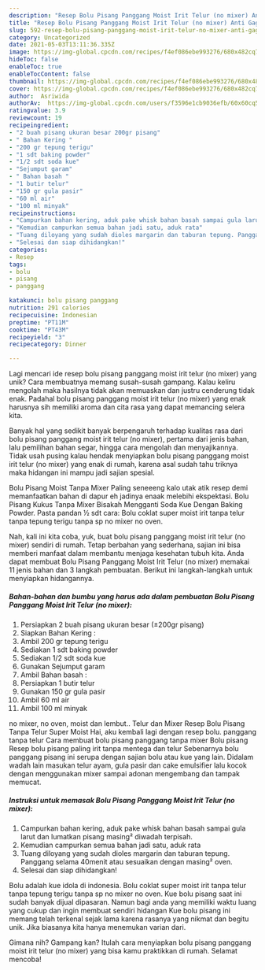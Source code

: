 ```yaml
---
description: "Resep Bolu Pisang Panggang Moist Irit Telur (no mixer) Anti Gagal"
title: "Resep Bolu Pisang Panggang Moist Irit Telur (no mixer) Anti Gagal"
slug: 592-resep-bolu-pisang-panggang-moist-irit-telur-no-mixer-anti-gagal
category: Uncategorized
date: 2021-05-03T13:11:36.335Z
image: https://img-global.cpcdn.com/recipes/f4ef086ebe993276/680x482cq70/bolu-pisang-panggang-moist-irit-telur-no-mixer-foto-resep-utama.jpg
hideToc: false
enableToc: true
enableTocContent: false
thumbnail: https://img-global.cpcdn.com/recipes/f4ef086ebe993276/680x482cq70/bolu-pisang-panggang-moist-irit-telur-no-mixer-foto-resep-utama.jpg
cover: https://img-global.cpcdn.com/recipes/f4ef086ebe993276/680x482cq70/bolu-pisang-panggang-moist-irit-telur-no-mixer-foto-resep-utama.jpg
author:  Asriwida
authorAv:  https://img-global.cpcdn.com/users/f3596e1cb9036efb/60x60cq50/avatar.jpg
ratingvalue: 3.9
reviewcount: 19
recipeingredient:
- "2 buah pisang ukuran besar 200gr pisang"
- " Bahan Kering "
- "200 gr tepung terigu"
- "1 sdt baking powder"
- "1/2 sdt soda kue"
- "Sejumput garam"
- " Bahan basah "
- "1 butir telur"
- "150 gr gula pasir"
- "60 ml air"
- "100 ml minyak"
recipeinstructions:
- "Campurkan bahan kering, aduk pake whisk bahan basah sampai gula larut dan lumatkan pisang masing² diwadah terpisah."
- "Kemudian campurkan semua bahan jadi satu, aduk rata"
- "Tuang diloyang yang sudah dioles margarin dan taburan tepung. Panggang selama 40menit atau sesuaikan dengan masing² oven."
- "Selesai dan siap dihidangkan!"
categories:
- Resep
tags:
- bolu
- pisang
- panggang

katakunci: bolu pisang panggang 
nutrition: 291 calories
recipecuisine: Indonesian
preptime: "PT11M"
cooktime: "PT43M"
recipeyield: "3"
recipecategory: Dinner

---
```



Lagi mencari ide resep bolu pisang panggang moist irit telur (no mixer) yang unik? Cara membuatnya memang susah-susah gampang. Kalau keliru mengolah maka hasilnya tidak akan memuaskan dan justru cenderung tidak enak. Padahal bolu pisang panggang moist irit telur (no mixer) yang enak harusnya sih memiliki aroma dan cita rasa yang dapat memancing selera kita.


Banyak hal yang sedikit banyak berpengaruh terhadap kualitas rasa dari bolu pisang panggang moist irit telur (no mixer), pertama dari jenis bahan, lalu pemilihan bahan segar, hingga cara mengolah dan menyajikannya. Tidak usah pusing kalau hendak menyiapkan bolu pisang panggang moist irit telur (no mixer) yang enak di rumah, karena asal sudah tahu triknya maka hidangan ini mampu jadi sajian spesial.

Bolu Pisang Moist Tanpa Mixer Paling seneeeng kalo utak atik resep demi memanfaatkan bahan di dapur eh jadinya enaak melebihi ekspektasi. Bolu Pisang Kukus Tanpa Mixer Bisakah Mengganti Soda Kue Dengan Baking Powder. Pasta pandan ½ sdt cara: Bolu coklat super moist irit tanpa telur tanpa tepung terigu tanpa sp no mixer no oven.


Nah, kali ini kita coba, yuk, buat bolu pisang panggang moist irit telur (no mixer) sendiri di rumah. Tetap berbahan yang sederhana, sajian ini bisa memberi manfaat dalam membantu menjaga kesehatan tubuh kita. Anda dapat membuat Bolu Pisang Panggang Moist Irit Telur (no mixer) memakai 11 jenis bahan dan 3 langkah pembuatan. Berikut ini langkah-langkah untuk menyiapkan hidangannya.

<!--inarticleads1-->

##### Bahan-bahan dan bumbu yang harus ada dalam pembuatan Bolu Pisang Panggang Moist Irit Telur (no mixer):

1. Persiapkan 2 buah pisang ukuran besar (±200gr pisang)
1. Siapkan  Bahan Kering :
1. Ambil 200 gr tepung terigu
1. Sediakan 1 sdt baking powder
1. Sediakan 1/2 sdt soda kue
1. Gunakan Sejumput garam
1. Ambil  Bahan basah :
1. Persiapkan 1 butir telur
1. Gunakan 150 gr gula pasir
1. Ambil 60 ml air
1. Ambil 100 ml minyak


no mixer, no oven, moist dan lembut.. Telur dan Mixer Resep Bolu Pisang Tanpa Telur Super Moist Hai, aku kembali lagi dengan resep bolu. panggang tanpa telur Cara membuat bolu pisang panggang tanpa mixer Bolu pisang Resep bolu pisang paling irit tanpa mentega dan telur Sebenarnya bolu panggang pisang ini serupa dengan sajian bolu atau kue yang lain. Didalam wadah lain masukan telur ayam, gula pasir dan cake emulsifier lalu kocok dengan menggunakan mixer sampai adonan mengembang dan tampak memucat. 

<!--inarticleads2-->

##### Instruksi untuk memasak Bolu Pisang Panggang Moist Irit Telur (no mixer):

1. Campurkan bahan kering, aduk pake whisk bahan basah sampai gula larut dan lumatkan pisang masing² diwadah terpisah.
1. Kemudian campurkan semua bahan jadi satu, aduk rata
1. Tuang diloyang yang sudah dioles margarin dan taburan tepung. Panggang selama 40menit atau sesuaikan dengan masing² oven.
1. Selesai dan siap dihidangkan!

Bolu adalah kue idola di indonesia. Bolu coklat super moist irit tanpa telur tanpa tepung terigu tanpa sp no mixer no oven. Kue bolu pisang saat ini sudah banyak dijual dipasaran. Namun bagi anda yang memiliki waktu luang yang cukup dan ingin membuat sendiri hidangan Kue bolu pisang ini memang telah terkenal sejak lama karena rasanya yang nikmat dan begitu unik. Jika biasanya kita hanya menemukan varian dari. 

Gimana nih? Gampang kan? Itulah cara menyiapkan bolu pisang panggang moist irit telur (no mixer) yang bisa kamu praktikkan di rumah. Selamat mencoba!
